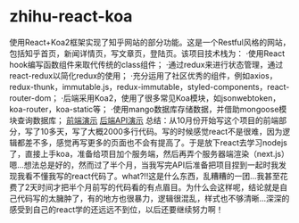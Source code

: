 # zhihu-react-koa
使用React+Koa2框架实现了知乎网站的部分功能。这是一个Restful风格的网站，包括知乎首页，新闻详情页，写文章页，登陆页。该项目技术栈为：
·使用React hook编写函数组件来取代传统的class组件；
·通过redux来进行状态管理，通过react-redux以简化redux的使用；
·充分运用了社区优秀的组件，例如axios，redux-thunk，immutable.js，redux-immutable，styled-components，react-router-dom；
·后端采用Koa2，使用了很多常见Koa模块，如jsonwebtoken，koa-router，koa-static等；
·使用mango数据库存储数据，并借助mongoose模块查询数据库；
[前端演示](https://github.com/qzuser/zhihu-react-koa/blob/master/zhihu.gif)
[后端API演示](https://github.com/qzuser/zhihu-react-koa/blob/master/api.gif)
总结：从10月份开始写这个项目的前端部分，写了10多天，写了大概2000多行代码。写的时候感觉react不是很难，因为逻辑都差不多，感觉再写更多的页面也不会有提高了。于是放下react去学习nodejs了，直接上手koa，准备给项目加个服务端，然后再弄个服务器端渲染（next.js）嗯...想法总是好的，然而过了半个月，当我写完API后准备把项目捏到一起时我发现我看不懂我写的react代码了。what?!!这是什么东西，乱糟糟的一团...我甚至花费了2天时间才把半个月前写的代码看的有点眉目。为什么会这样呢，结论就是自己代码写的太臃肿了，有的地方也很暴力，逻辑很混乱，样式也不够清晰...深深的感受到自己的react学的还远远不到位，以后还要继续努力啊！
